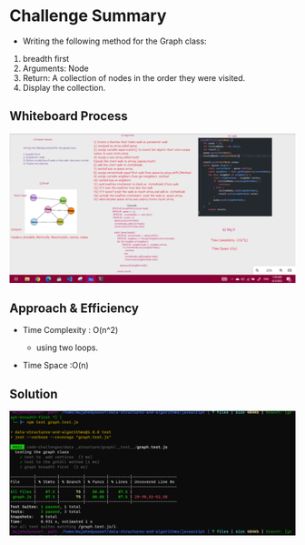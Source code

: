 # Challenge Summary

* Writing the following method for the Graph class:

1. breadth first
1. Arguments: Node
1. Return: A collection of nodes in the order they were visited.
1. Display the collection.

## Whiteboard Process
![whiteboard](./whiteboardBre.PNG)
## Approach & Efficiency

* Time Complexity : O(n^2)  
  * using two loops.

* Time Space :O(n)

## Solution

![test](./test.PNG)
